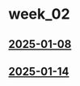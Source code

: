 # week_02 <!-- markmap: foldAll -->
## [2025-01-08](2025-01-08/2025-01-08.html)
## [2025-01-14](2025-01-14/2025-01-14.html)
